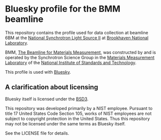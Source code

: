 Bluesky profile for the BMM beamline
====================================

This repository contains the profile used for data collection at
beamline 6BM at the [National Synchrotron Light Source
II](https://www.bnl.gov/nsls2) at [Brookhaven National
Laboratory](https://www.bnl.gov).

BMM, [The Beamline for Materials
Measurement](https://www.bnl.gov/nsls2/beamlines/beamline.php?r=6-BM),
was constructed by and is operated by the Synchrotron Science Group in
the [Materials Measurement Laboratory](https://www.nist.gov/mml) of
the [National Institute of Standards and
Technology](http://www.nist.gov).

This profile is used with [Bluesky](https://blueskyproject.io).

A clarification about licensing
-------------------------------

Bluesky itself is licensed under the
[BSD3](https://opensource.org/licenses/BSD-3-Clause).

This repository was developed primarily by a NIST employee.  Pursuant
to title 17 United States Code Section 105, works of NIST employees
are not subject to copyright protection in the United States.  Thus
this repository may not be licensed under the same terms as Bluesky
itself.

See the LICENSE file for details.
